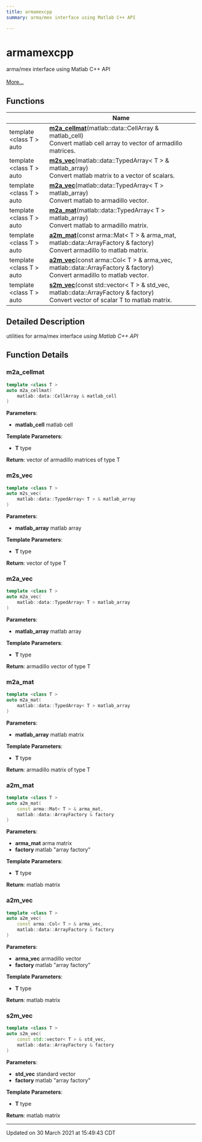 ```yaml
---
title: armamexcpp
summary: arma/mex interface using Matlab C++ API 

---
```


# armamexcpp

arma/mex interface using Matlab C++ API <br> <br>[More...](#detailed-description)
<br>


## Functions

|                | Name           |
| -------------- | -------------- |
| template <class T \> <br>auto | **[m2a_cellmat](/lds-ctrl-est/docs/api/namespaces/namespacearmamexcpp/#function-m2a_cellmat)**(matlab::data::CellArray & matlab_cell)<br>Convert matlab cell array to vector of armadillo matrices.  |
| template <class T \> <br>auto | **[m2s_vec](/lds-ctrl-est/docs/api/namespaces/namespacearmamexcpp/#function-m2s_vec)**(matlab::data::TypedArray< T > & matlab_array)<br>Convert matlab matrix to a vector of scalars.  |
| template <class T \> <br>auto | **[m2a_vec](/lds-ctrl-est/docs/api/namespaces/namespacearmamexcpp/#function-m2a_vec)**(matlab::data::TypedArray< T > matlab_array)<br>Convert matlab to armadillo vector.  |
| template <class T \> <br>auto | **[m2a_mat](/lds-ctrl-est/docs/api/namespaces/namespacearmamexcpp/#function-m2a_mat)**(matlab::data::TypedArray< T > matlab_array)<br>Convert matlab to armadillo matrix.  |
| template <class T \> <br>auto | **[a2m_mat](/lds-ctrl-est/docs/api/namespaces/namespacearmamexcpp/#function-a2m_mat)**(const arma::Mat< T > & arma_mat, matlab::data::ArrayFactory & factory)<br>Convert armadillo to matlab matrix.  |
| template <class T \> <br>auto | **[a2m_vec](/lds-ctrl-est/docs/api/namespaces/namespacearmamexcpp/#function-a2m_vec)**(const arma::Col< T > & arma_vec, matlab::data::ArrayFactory & factory)<br>Convert armadillo to matlab vector.  |
| template <class T \> <br>auto | **[s2m_vec](/lds-ctrl-est/docs/api/namespaces/namespacearmamexcpp/#function-s2m_vec)**(const std::vector< T > & std_vec, matlab::data::ArrayFactory & factory)<br>Convert vector of scalar T to matlab matrix.  |

## Detailed Description



utilities for arma/mex interface _using Matlab C++ API_


## Function Details

### m2a_cellmat

```cpp
template <class T >
auto m2a_cellmat(
    matlab::data::CellArray & matlab_cell
)
```



**Parameters**:

  * **matlab_cell** matlab cell


**Template Parameters**:

  * **T** type


**Return**: vector of armadillo matrices of type T 

### m2s_vec

```cpp
template <class T >
auto m2s_vec(
    matlab::data::TypedArray< T > & matlab_array
)
```



**Parameters**:

  * **matlab_array** matlab array


**Template Parameters**:

  * **T** type


**Return**: vector of type T 

### m2a_vec

```cpp
template <class T >
auto m2a_vec(
    matlab::data::TypedArray< T > matlab_array
)
```



**Parameters**:

  * **matlab_array** matlab array


**Template Parameters**:

  * **T** type


**Return**: armadillo vector of type T 

### m2a_mat

```cpp
template <class T >
auto m2a_mat(
    matlab::data::TypedArray< T > matlab_array
)
```



**Parameters**:

  * **matlab_array** matlab matrix


**Template Parameters**:

  * **T** type


**Return**: armadillo matrix of type T 

### a2m_mat

```cpp
template <class T >
auto a2m_mat(
    const arma::Mat< T > & arma_mat,
    matlab::data::ArrayFactory & factory
)
```



**Parameters**:

  * **arma_mat** arma matrix 
  * **factory** matlab "array factory"


**Template Parameters**:

  * **T** type


**Return**: matlab matrix 

### a2m_vec

```cpp
template <class T >
auto a2m_vec(
    const arma::Col< T > & arma_vec,
    matlab::data::ArrayFactory & factory
)
```



**Parameters**:

  * **arma_vec** armadillo vector 
  * **factory** matlab "array factory"


**Template Parameters**:

  * **T** type


**Return**: matlab matrix 

### s2m_vec

```cpp
template <class T >
auto s2m_vec(
    const std::vector< T > & std_vec,
    matlab::data::ArrayFactory & factory
)
```



**Parameters**:

  * **std_vec** standard vector 
  * **factory** matlab "array factory"


**Template Parameters**:

  * **T** type


**Return**: matlab matrix 






-------------------------------

Updated on 30 March 2021 at 15:49:43 CDT
